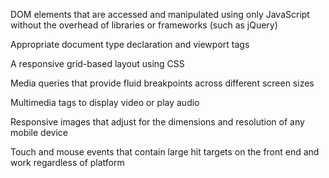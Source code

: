 DOM elements that are accessed and manipulated using only JavaScript without the overhead of libraries or frameworks (such as jQuery)

Appropriate document type declaration and viewport tags

A responsive grid-based layout using CSS

Media queries that provide fluid breakpoints across different screen sizes

Multimedia tags to display video or play audio

Responsive images that adjust for the dimensions and resolution of any mobile device

Touch and mouse events that contain large hit targets on the front end and work regardless of platform